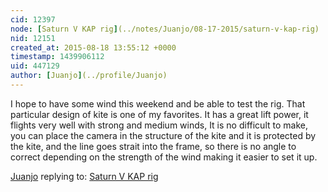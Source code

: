 ```yaml
---
cid: 12397
node: [Saturn V KAP rig](../notes/Juanjo/08-17-2015/saturn-v-kap-rig)
nid: 12151
created_at: 2015-08-18 13:55:12 +0000
timestamp: 1439906112
uid: 447129
author: [Juanjo](../profile/Juanjo)
---
```


I hope to have some wind this weekend and be able to test the rig.
That particular design of kite is one of my favorites. It has a great lift power, it flights very well with strong and medium winds, It is no difficult to make, you can place the camera in the structure of the kite and it is protected by the kite, and the line goes strait into the frame, so there is no angle to correct depending on the strength of the wind making it easier to set it up.


[Juanjo](../profile/Juanjo) replying to: [Saturn V KAP rig](../notes/Juanjo/08-17-2015/saturn-v-kap-rig)

